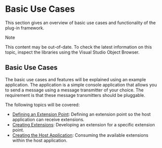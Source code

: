 Basic Use Cases
=====
This section gives an overview of basic use cases and functionality of the plug-in framework.

> [!NOTE]
> This content may be out-of-date. To check the latest information on this topic, inspect the libraries using the Visual Studio Object Browser.


Basic Use Cases
----
The basic use cases and features will be explained using an example application. The application is a simple console application that allows you to send a message using a message transmitter of your choice. The requirement is that these message transmitters should be pluggable.

The following topics will be covered:

* [Defining an Extension Point](core/defining_an_extension_point.md): Defining an extension point so the host application can receive extensions.
* [Creating Extensions](core/creating_extensions.md): Developing an extension for a specific extension point.
* [Creating the Host Application](core/creating_the_host_application.md): Consuming the available extensions within the host application.
